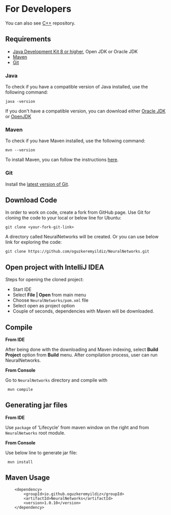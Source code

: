 For Developers
============

You can also see [C++](https://github.com/oguzkeremyildiz/NeuralNetworks_CPP) repository.

## Requirements

* [Java Development Kit 8 or higher](#java), Open JDK or Oracle JDK
* [Maven](#maven)
* [Git](#git)

### Java 

To check if you have a compatible version of Java installed, use the following command:

    java -version
    
If you don't have a compatible version, you can download either [Oracle JDK](https://www.oracle.com/technetwork/java/javase/downloads/jdk8-downloads-2133151.html) or [OpenJDK](https://openjdk.java.net/install/)    

### Maven
To check if you have Maven installed, use the following command:

    mvn --version
    
To install Maven, you can follow the instructions [here](https://maven.apache.org/install.html).      

### Git

Install the [latest version of Git](https://git-scm.com/book/en/v2/Getting-Started-Installing-Git).

## Download Code

In order to work on code, create a fork from GitHub page. 
Use Git for cloning the code to your local or below line for Ubuntu:

	git clone <your-fork-git-link>

A directory called NeuralNetworks will be created. Or you can use below link for exploring the code:

	git clone https://github.com/oguzkeremyildiz/NeuralNetworks.git

## Open project with IntelliJ IDEA

Steps for opening the cloned project:

* Start IDE
* Select **File | Open** from main menu
* Choose `NeuralNetworks/pom.xml` file
* Select open as project option
* Couple of seconds, dependencies with Maven will be downloaded. 


## Compile

**From IDE**

After being done with the downloading and Maven indexing, select **Build Project** option from **Build** menu. After compilation process, user can run NeuralNetworks.

**From Console**

Go to `NeuralNetworks` directory and compile with 

     mvn compile 

## Generating jar files

**From IDE**

Use `package` of 'Lifecycle' from maven window on the right and from `NeuralNetworks` root module.

**From Console**

Use below line to generate jar file:

     mvn install

## Maven Usage

        <dependency>
            <groupId>io.github.oguzkeremyildiz</groupId>
            <artifactId>NeuralNetworks</artifactId>
            <version>1.0.10</version>
        </dependency>

